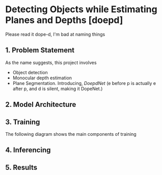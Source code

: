 # Detecting Objects while Estimating Planes and Depths [doepd]
Please read it dope-d, I'm bad at naming things

## 1. Problem Statement
As the name suggests, this project involves 
* Object detection
* Monocular depth estimation
* Plane Segmentation. 
Introducing, *DoepdNet* (e before p is actually e after p, and d is silent, making it DopeNet.)
## 2. Model Architecture
## 3. Training
The following diagram shows the main components of training
## 4. Inferencing
## 5. Results

